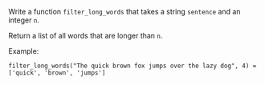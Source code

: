 Write a function `filter_long_words` that takes a string `sentence` and an integer `n`.

Return a list of all words that are longer than `n`.

Example:

`filter_long_words("The quick brown fox jumps over the lazy dog", 4) = ['quick', 'brown', 'jumps']`
